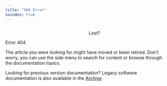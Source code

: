```yaml
---
title: "404 Error"
noindex: true
---
```


<div class="flex align-center justify-center">
    <div class="gdoc-error__message">                 
        <div class="gdoc-error__line gdoc-error__title" style="display:flex;justify-content:center;align-items:center;"><svg class="icon gdoc_cloud_off" style="width:3em;height:3em;padding-right:.75rem;"><use xlink:href="#gdoc_cloud_off"></use></svg>Lost?</div>
            <div class="gdoc-error__line gdoc-error__code">Error 404</div>
            <div class="gdoc-error__line gdoc-error__help">
            <p>The article you were looking for might have moved or been retired. Don't worry, you can use the side menu to search for content or browse through the documentation topics.</p>
            <p>Looking for previous version documentation? Legacy software documentation is also available in the <a href="https://www.truenas.com/docs/archive/">Archive</a>.</p>
        </div>
    </div>
</div>